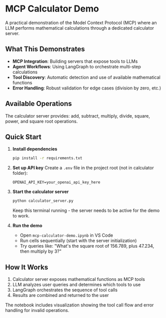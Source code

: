 # MCP Calculator Demo

A practical demonstration of the Model Context Protocol (MCP) where an LLM performs mathematical calculations through a dedicated calculator server.

## What This Demonstrates

- **MCP Integration**: Building servers that expose tools to LLMs
- **Agent Workflows**: Using LangGraph to orchestrate multi-step calculations  
- **Tool Discovery**: Automatic detection and use of available mathematical functions
- **Error Handling**: Robust validation for edge cases (division by zero, etc.)

## Available Operations

The calculator server provides: add, subtract, multiply, divide, square, power, and square root operations.

## Quick Start

1. **Install dependencies**
   ```bash
   pip install -r requirements.txt
   ```

2. **Set up API key**
   Create a `.env` file in the project root (not in calculator folder):
   ```
   OPENAI_API_KEY=your_openai_api_key_here
   ```

3. **Start the calculator server**
   ```bash
   python calculator_server.py
   ```
   Keep this terminal running - the server needs to be active for the demo to work.

4. **Run the demo**
   - Open `mcp-calculator-demo.ipynb` in VS Code
   - Run cells sequentially (start with the server initialization)
   - Try queries like: "What's the square root of 156.789, plus 47.234, then multiply by 3?"

## How It Works

1. Calculator server exposes mathematical functions as MCP tools
2. LLM analyzes user queries and determines which tools to use
3. LangGraph orchestrates the sequence of tool calls
4. Results are combined and returned to the user

The notebook includes visualization showing the tool call flow and error handling for invalid operations.
